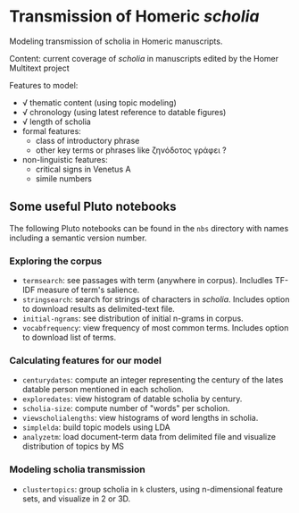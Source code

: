 # Transmission of Homeric *scholia*


Modeling transmission of scholia in Homeric manuscripts.

Content: current coverage of *scholia* in manuscripts edited by the Homer Multitext project


Features to model:

- √ thematic content (using topic modeling)
- √ chronology (using latest reference to datable figures)
- √ length of scholia
- formal features:
    - class of introductory phrase
    - other key terms or phrases like ζηνόδοτος γράφει ?
- non-linguistic features:
    - critical signs in Venetus A
    - simile numbers



## Some useful Pluto notebooks

The following Pluto notebooks can be found in the `nbs` directory with names including a semantic version number.



### Exploring the corpus

- `termsearch`: see passages with term (anywhere in corpus). Includles TF-IDF measure of term's salience.
- `stringsearch`: search for strings of characters in *scholia*. Includes option to download results as delimited-text file.
- `initial-ngrams`: see distribution of initial n-grams in corpus.
- `vocabfrequency`: view frequency of most common terms. Includes option to download list of terms.

### Calculating features for our model


- `centurydates`: compute an integer representing the century of the lates datable person mentioned in each scholion.
- `exploredates`: view histogram of datable scholia by century.
- `scholia-size`: compute number of "words" per scholion.
- `viewscholialengths`: view histograms of word lengths in scholia.
- `simplelda`: build topic models using LDA
- `analyzetm`: load document-term data from delimited file and visualize distribution of topics by MS

### Modeling scholia transmission

- `clustertopics`: group scholia in `k` clusters, using n-dimensional feature sets, and visualize in 2 or 3D.